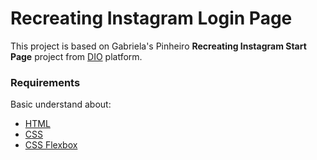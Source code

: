 # Recreating Instagram Login Page

This project is based on Gabriela's Pinheiro **Recreating Instagram Start Page** project from [DIO](https://www.dio.me/) platform.

### Requirements

Basic understand about:

* [HTML](https://www.w3schools.com/html/)
* [CSS](https://developer.mozilla.org/pt-BR/docs/Web/CSS)
* [CSS Flexbox](https://developer.mozilla.org/pt-BR/docs/Web/CSS/CSS_Flexible_Box_Layout/Basic_Concepts_of_Flexbox)
